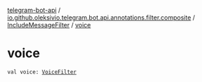 [telegram-bot-api](../../index.md) / [io.github.oleksivio.telegram.bot.api.annotations.filter.composite](../index.md) / [IncludeMessageFilter](index.md) / [voice](./voice.md)

# voice

`val voice: `[`VoiceFilter`](../-voice-filter/index.md)